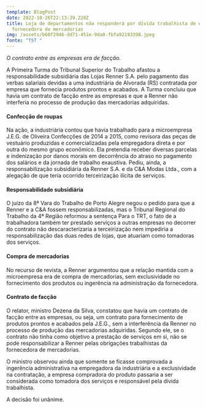 ```yaml
---
template: BlogPost
date: 2022-10-26T22:13:39.228Z
title: Loja de departamentos não responderá por dívida trabalhista de empresa
  fornecedora de mercadorias
img: /assets/b60f2946-dd71-451e-9da0-fbfa92193398.jpeg
fonte: "TST "
---
```

*O contrato entre as empresas era de facção.*

A Primeira Turma do Tribunal Superior do Trabalho afastou a responsabilidade subsidiária das Lojas Renner S.A. pelo pagamento das verbas salariais devidas a uma industriária de Alvorada (RS) contratada por empresa que fornecia produtos prontos e acabados. A Turma concluiu que havia um contrato de facção entre as empresas e que a Renner não interferia no processo de produção das mercadorias adquiridas.

#### Confecção de roupas

Na ação, a industriária contou que havia trabalhado para a microempresa J.E.G. de Oliveira Confecções de 2014 a 2015, como revisora das peças de vestuário produzidas e comercializadas pela empregadora direta e por outra do mesmo grupo econômico. Ela pretendia receber diversas parcelas e indenização por danos morais em decorrência do atraso no pagamento dos salários e da jornada de trabalho exaustiva. Pediu, ainda, a responsabilização subsidiária da Renner S.A. e da C&A Modas Ltda., com a alegação de que teria ocorrido terceirização ilícita de serviços.

#### Responsabilidade subsidiária

O juízo da 8ª Vara do Trabalho de Porto Alegre negou o pedido para que a Renner e a C&A fossem responsabilizadas, mas o Tribunal Regional do Trabalho da 4ª Região reformou a sentença Para o TRT, o fato de a trabalhadora também ter prestado serviços a outras empresas no decorrer do contrato não descaracterizaria a terceirização nem impediria a responsabilização das duas redes de lojas, que atuariam como tomadoras dos serviços.

#### Compra de mercadorias

No recurso de revista, a Renner argumentou que a relação mantida com a microempresa era de compra de mercadorias, sem exclusividade no fornecimento dos produtos ou ingerência na administração da fornecedora.

#### Contrato de facção

O relator, ministro Dezena da Silva, constatou que havia um contrato de facção entre as empresas, ou seja, um contrato para fornecimento de produtos prontos e acabados pela J.E.G., sem a interferência da Renner no processo de produção das mercadorias adquiridas. Segundo ele, se o contrato não tinha como objetivo a prestação de serviços em si, não se pode responsabilizar a Renner pelas obrigações trabalhistas da fornecedora de mercadorias.

O ministro observou ainda que somente se ficasse comprovada a ingerência administrativa na empregadora da industriária e a exclusividade na contratação, a empresa compradora do produto passaria a ser considerada como tomadora dos serviços e responsável pela dívida trabalhista.

A decisão foi unânime.